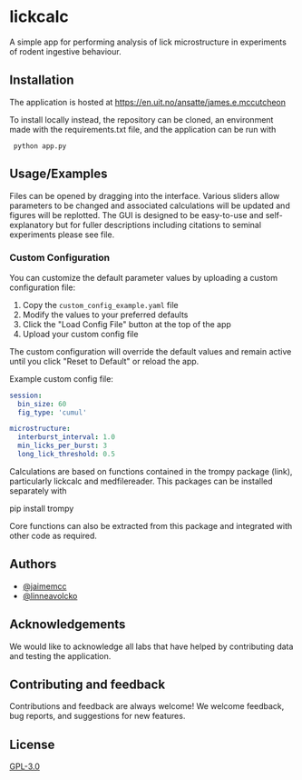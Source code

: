 
# lickcalc

A simple app for performing analysis of lick microstructure in experiments of rodent ingestive behaviour.


## Installation

The application is hosted at https://en.uit.no/ansatte/james.e.mccutcheon

To install locally instead, the repository can be cloned, an environment made with the requirements.txt file, and the application can be run with

```
 python app.py
```
    
## Usage/Examples

Files can be opened by dragging into the interface. Various sliders allow parameters to be changed and associated calculations will be updated and figures will be replotted. The GUI is designed to be easy-to-use and self-explanatory but for fuller descriptions including citations to seminal experiments please see file.

### Custom Configuration

You can customize the default parameter values by uploading a custom configuration file:

1. Copy the `custom_config_example.yaml` file
2. Modify the values to your preferred defaults
3. Click the "Load Config File" button at the top of the app
4. Upload your custom config file

The custom configuration will override the default values and remain active until you click "Reset to Default" or reload the app.

Example custom config file:
```yaml
session:
  bin_size: 60
  fig_type: 'cumul'

microstructure:
  interburst_interval: 1.0
  min_licks_per_burst: 3
  long_lick_threshold: 0.5
```

Calculations are based on functions contained in the trompy package (link), particularly lickcalc and medfilereader. This packages can be installed separately with

pip install trompy

Core functions can also be extracted from this package and integrated with other code as required.


## Authors

- [@jaimemcc](https://www.github.com/jaimemcc)
- [@linneavolcko](https://www.github.com/linneavolcko)


## Acknowledgements

We would like to acknowledge all labs that have helped by contributing data and testing the application.


## Contributing and feedback

Contributions and feedback are always welcome! We welcome feedback, bug reports, and suggestions for new features.


## License

[GPL-3.0](https://choosealicense.com/licenses/gpl-3.0/)


